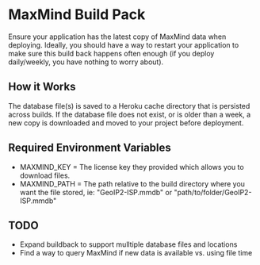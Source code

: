 # MaxMind Build Pack
Ensure your application has the latest copy of MaxMind data when deploying. Ideally, you should have a way to restart your application to make sure this build back happens often enough (if you deploy daily/weekly, you have nothing to worry about).

## How it Works
The database file(s) is saved to a Heroku cache directory that is persisted across builds. If the database file does not exist, or is older than a week, a new copy is downloaded and moved to your project before deployment.

## Required Environment Variables
* MAXMIND_KEY = The license key they provided which allows you to download files.
* MAXMIND_PATH = The path relative to the build directory where you want the file stored, ie: "GeoIP2-ISP.mmdb" or "path/to/folder/GeoIP2-ISP.mmdb"

## TODO
* Expand buildback to support mulltiple database files and locations
* Find a way to query MaxMind if new data is available vs. using file time